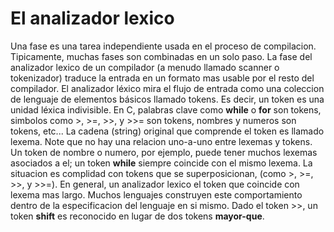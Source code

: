 # El analizador lexico
Una fase es una tarea independiente usada en el proceso de compilacion. Tipicamente, muchas fases son combinadas en un solo paso. La fase del analizador lexico de un compilador (a menudo llamado scanner o tokenizador) traduce la entrada en un formato mas usable por el resto del compilador. El analizador léxico mira el flujo de entrada como una coleccion de lenguaje de elementos básicos llamado tokens. Es decir, un token es una unidad léxica indivisible. En C, palabras clave como **while** o **for** son tokens, simbolos como >, >=, >>, y >>= son tokens, nombres y numeros son tokens, etc... La cadena (string) original que comprende el token es llamado lexema. Note que no hay una relacion uno-a-uno entre lexemas y tokens. Un token de nombre o numero, por ejemplo, puede tener muchos lexemas asociados a el; un token **while** siempre coincide con el mismo lexema. La situacion es complidad con tokens que se superposicionan, (como >, >=, >>, y >>=). En general, un analizador lexico el token que coincide con lexema mas largo. Muchos lenguajes construyen este comportamiento dentro de la especificacion del lenguaje en si mismo. Dado el token >>, un token **shift** es reconocido en lugar de dos tokens **mayor-que**. 
